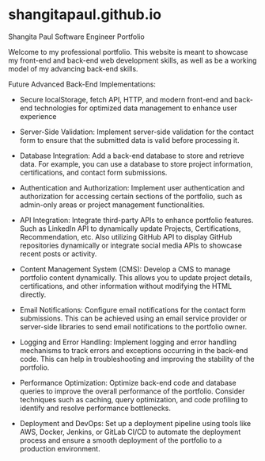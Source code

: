 # shangitapaul.github.io
Shangita Paul Software Engineer Portfolio

Welcome to my professional portfolio. This website is meant to showcase my front-end and back-end web development skills, as well as be a working model of my advancing back-end skills.

Future Advanced Back-End Implementations:

- Secure localStorage, fetch API, HTTP, and modern front-end and back-end technologies for optimized data management to enhance user experience

- Server-Side Validation: Implement server-side validation for the contact form to ensure that the submitted data is valid before processing it.

- Database Integration: Add a back-end database to store and retrieve data. For example, you can use a database to store project information, certifications, and contact form submissions.

- Authentication and Authorization: Implement user authentication and authorization for accessing certain sections of the portfolio, such as admin-only areas or project management functionalities.

- API Integration: Integrate third-party APIs to enhance portfolio features. Such as LinkedIn API to dynamically update Projects, Certifications, Recommendation, etc. Also utilizing GitHub API to display GitHub repositories dynamically or integrate social media APIs to showcase recent posts or activity.

- Content Management System (CMS): Develop a CMS to manage portfolio content dynamically. This allows you to update project details, certifications, and other information without modifying the HTML directly.

- Email Notifications: Configure email notifications for the contact form submissions. This can be achieved using an email service provider or server-side libraries to send email notifications to the portfolio owner.

- Logging and Error Handling: Implement logging and error handling mechanisms to track errors and exceptions occurring in the back-end code. This can help in troubleshooting and improving the stability of the portfolio.

- Performance Optimization: Optimize back-end code and database queries to improve the overall performance of the portfolio. Consider techniques such as caching, query optimization, and code profiling to identify and resolve performance bottlenecks.

- Deployment and DevOps: Set up a deployment pipeline using tools like AWS, Docker, Jenkins, or GitLab CI/CD to automate the deployment process and ensure a smooth deployment of the portfolio to a production environment.

